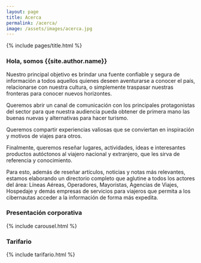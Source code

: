 ```yaml
---
layout: page
title: Acerca
permalink: /acerca/
image: /assets/images/acerca.jpg
---
```


{% include pages/title.html %}

<h3 class="font-weight-light">Hola, somos <span class="font-weight-bold">{{site.author.name}}</span></h3>

Nuestro principal objetivo es brindar una fuente confiable y segura de información a todos aquellos quienes deseen aventurarse a conocer el país, relacionarse con nuestra cultura, o simplemente traspasar nuestras fronteras para conocer nuevos horizontes.

Queremos abrir un canal de comunicación con los principales protagonistas del sector para que nuestra audiencia pueda obtener de primera mano las buenas nuevas y alternativas para hacer turismo.

Queremos compartir experiencias valiosas que se conviertan en inspiración y motivos de viajes para otros.

Finalmente, queremos reseñar lugares, actividades, ideas e interesantes productos autóctonos al viajero nacional y extranjero, que les sirva de referencia y conocimiento.

Para esto, además de reseñar artículos, noticias y notas más relevantes, estamos elaborando un directorio completo que aglutine a todos los actores del área: Líneas Aéreas, Operadores, Mayoristas, Agencias de Viajes, Hospedaje y demás empresas de servicios para viajeros que permita a los cibernautas acceder a la información de forma más expedita.

<h3 class="font-weight-light pt-3">Presentación corporativa</h3>

{%
 include carousel.html
%}

<h3 class="font-weight-light pt-3">Tarifario</h3>
{%
 include tarifario.html
%}